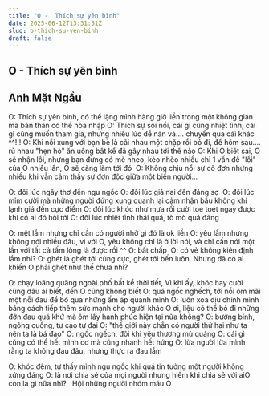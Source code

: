 ```yaml
---
title: "O -  Thích sự yên bình"
date: 2025-06-12T13:31:51Z
slug: o-thich-su-yen-binh
draft: false
---
```


## O -  Thích sự yên bình

## Anh Mặt Ngầu

O: Thích sự yên bình, có thể lặng mình hàng giờ liền trong một không gian mà bản thân có thể hòa nhập​ 
O: Thích sự sôi nổi, cái gì cũng nhiệt tình, cái gì cũng muốn tham gia, nhưng nhiều lúc dễ nản và.... chuyển qua cái khác ^^!!!​ 
O: Khi nổi xung với bạn bè là cãi nhau một chặp rồi bỏ đi, để hôm sau.... rủ nhau "hẹn hò" ăn uống bất kể đã gây nhau tới thế nào​ 
O: Khi O biết sai, O sẽ nhận lỗi, như​ng bạn đừng có mè nheo, kèo nhèo nhiều chỉ 1 vấn đề "lỗi" của O nhiều lần, O sẽ càng làm tới đó ​ ​O: Không chịu nổi sự cô đơn nhưng nhiều khi vẫn cảm thấy sự đơn độc giữa một biển người...​ 
 
O: đôi lúc ngây thơ đến ngu ngốc​ ​O: đôi lúc giả nai đến đáng sợ ​ ​O: đôi lúc mỉm cười mà những người đứng xung quanh lại cảm nhận bầu không khí lạnh giá đến cực điểm​ ​O: đôi lúc khóc như mưa rồi cười toe toét ngay được khi có ai đó hỏi tới​ ​O: đôi lúc nhiệt tình thái quá, tò mò quá đáng ​ 
 
O: mệt lắm nhưng chỉ cần có người nhờ gì đó là ok liền​ ​O: yêu lắm nhưng không nói nhiều đâu, vì với O, yêu không chỉ là ở lời nói, và chỉ cần nói một lần với tất cả tấm lòng là được rồi ^^​ ​O: bất chấp ​ ​O: có vẻ không kiên định lắm nhỉ?​ ​O: ghét là ghét tới cùng cực, ghét tới bến luôn. Nhưng đã có ai khiến O phải ghét như thế chưa nhỉ?​ 
 
O: chạy loăng quăng ngoài phố bất kể thời tiết, Vì khi ấy, khóc hay cười cũng đâu ai biết, đến O cũng không biết​ ​O: quá ngốc nghếch, tới nỗi ôm mãi một nỗi đau để bỏ qua những ấm áp quanh mình​ ​O: luôn xoa dịu chính mình bằng cách tiếp thêm sức mạnh cho người khác​ ​O ơi, liệu có thể bỏ đi những đớn đau quá khứ mà ôm lấy hạnh phúc hiện tại nữa không?​ 
O: bướng bỉnh, ngông cuồng, tự cao tự đại​ ​O: "thế giới này chẳn có người thứ hai như ta nên ta là bá đạo"​ ​O: ngốc ngếch, đôi khi yêu thương mù quáng​ ​O: cái gì cũng có thể hết mình cơ mà cũng nhanh hết hứng​ ​O: lừa người lừa mình rằng ta không đau đâu, nhưng thực ra đau lắm​ 
 
 ​O: khóc đêm, tự thấy mình ngu ngốc khi quá tin tưởng một người không xứng đáng​ ​O: là nơi chia sẻ của mọi người nhưng hiếm khi chia sẻ với ai​ ​O còn là gì nữa nhỉ?​ ​ ​ ​Hội những người nhóm máu O ​